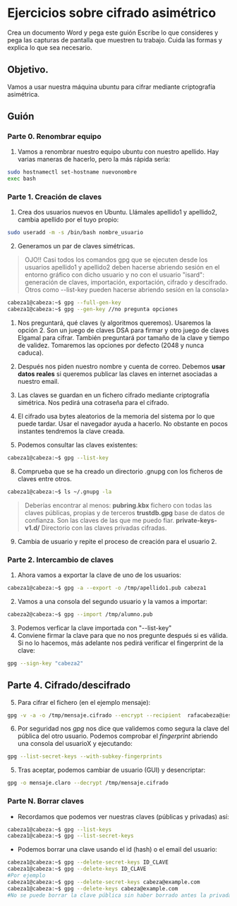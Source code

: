 # Ejercicios sobre cifrado asimétrico

Crea un documento Word y pega este guión
Escribe lo que consideres y pega las capturas de pantalla que muestren tu trabajo. Cuida las formas y explica lo que sea necesario.

## Objetivo.

Vamos a usar nuestra máquina ubuntu para cifrar mediante criptografía asimétrica. 

## Guión

### Parte 0. Renombrar equipo

1. Vamos a renombrar nuestro equipo ubuntu con nuestro apellido. Hay varias maneras de hacerlo, pero la más rápida sería:

```bash
sudo hostnamectl set-hostname nuevonombre
exec bash
```

### Parte 1. Creación de claves

1. Crea dos usuarios nuevos en Ubuntu. Llámales apellido1 y apellido2, cambia apellido por el tuyo propio:

```bash
sudo useradd -m -s /bin/bash nombre_usuario
```

2. Generamos un par de claves simétricas.

> OJO!! 
> Casi todos los comandos gpg que se ejecuten desde los usuarios apellido1 y apellido2 deben hacerse abriendo sesión en el entorno gráfico con dicho usuario y no con el usuario "isard": generación de claves, importación, exportación, cifrado y descifrado. Otros como --list-key pueden hacerse abriendo sesión en la consola>

```bash
cabeza1@cabeza:~$ gpg --full-gen-key 
cabeza1@cabeza:~$ gpg --gen-key //no pregunta opciones
```

1. Nos preguntará, qué claves (y algoritmos queremos). Usaremos la opción 2. Son un juego de claves DSA para firmar y otro juego de claves Elgamal para cifrar. También preguntará por tamaño de la clave y tiempo de  validez. Tomaremos las opciones por defecto (2048 y nunca caduca).

2. Después nos piden nuestro nombre y cuenta de correo. Debemos **usar datos reales** si queremos publicar las claves en internet asociadas a nuestro email.

3. Las claves se guardan en un fichero cifrado mediante criptografía simétrica. Nos pedirá una cotraseña para el cifrado.
4. El cifrado usa bytes aleatorios de la memoria del sistema por lo que puede tardar. Usar el navegador ayuda a hacerlo. No obstante en pocos instantes tendremos la clave creada.
5. Podemos consultar las claves existentes:

```bash
cabeza1@cabeza:~$ gpg --list-key 
```

8. Comprueba que se ha creado un directorio .gnupg con los ficheros de claves entre otros.

```bash
cabeza1@cabeza:~$ ls ~/.gnupg -la
```

> Deberías encontrar al menos:
> **pubring.kbx** fichero con todas las claves públicas, propias y de terceros
> **trustdb.gpg** base de datos de confianza. Son las claves de las que me puedo fiar.
> **private-keys-v1.d/** Directorio con las claves privadas cifradas.

9.  Cambia de usuario y repite el proceso de creación para el usuario 2.

### Parte 2. Intercambio de claves

1. Ahora vamos a exportar la clave de uno de los usuarios:

```bash
cabeza1@cabeza:~$ gpg -a --export -o /tmp/apellido1.pub cabeza1
```

2. Vamos a una consola del segundo usuario y la vamos a importar:


```bash
cabeza2@cabeza:~$ gpg --import /tmp/alumno.pub
```

3. Podemos verficar la clave importada con "--list-key"
4. Conviene firmar la clave para que no nos pregunte después si es válida. Si no lo hacemos, más adelante nos pedirá verificar el fingerprint de la clave:

```bash
gpg --sign-key "cabeza2"
```

## Parte 4. Cifrado/descifrado

5. Para cifrar el fichero (en el ejemplo mensaje):

```bash
gpg -v -a -o /tmp/mensaje.cifrado --encrypt --recipient  rafacabeza@iessantiagohernandez.com  mensaje
```


6. Por seguridad nos *gpg* nos dice que validemos como segura la clave del pública del otro usuario. Podemos comprobar el *fingerprint* abriendo una consola del usuarioX y ejecutando:

```bash
gpg --list-secret-keys --with-subkey-fingerprints
```

5. Tras aceptar, podemos cambiar de usuario (GUI) y desencriptar:

```bash
gpg -o mensaje.claro --decrypt /tmp/mensaje.cifrado
```

### Parte N. Borrar claves

- Recordamos que podemos ver nuestras claves (públicas y privadas) así:

```bash
cabeza1@cabeza:~$ gpg --list-keys
cabeza1@cabeza:~$ gpg --list-secret-keys
```

- Podemos borrar una clave usando el id (hash) o el email del usuario:

```bash
cabeza1@cabeza:~$ gpg --delete-secret-keys ID_CLAVE
cabeza1@cabeza:~$ gpg --delete-keys ID_CLAVE
#Por ejemplo
cabeza1@cabeza:~$ gpg --delete-secret-keys cabeza@example.com
cabeza1@cabeza:~$ gpg --delete-keys cabeza@example.com
#No se puede borrar la clave pública sin haber borrado antes la privada
```
